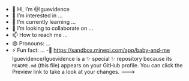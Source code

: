 - 👋 Hi, I’m @Iguevidence
- 👀 I’m interested in ...
- 🌱 I’m currently learning ...
- 💞️ I’m looking to collaborate on ...
- 📫 How to reach me ...
- 😄 Pronouns: ...
- ⚡ Fun fact: ...
-💯 https://sandbox.minepi.com/app/baby-and-me
Iguevidence/Iguevidence is a ✨ special ✨ repository because its `README.md` (this file) appears on your GitHub profile.
You can click the Preview link to take a look at your changes.
--->
